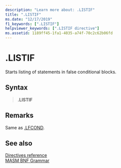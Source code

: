 ```yaml
---
description: "Learn more about: .LISTIF"
title: ".LISTIF"
ms.date: "12/17/2019"
f1_keywords: [".LISTIF"]
helpviewer_keywords: [".LISTIF directive"]
ms.assetid: 1189ff45-1fa1-4035-a74f-70c2c62b06fd
---
```

# .LISTIF

Starts listing of statements in false conditional blocks.

## Syntax

> **.LISTIF**

## Remarks

Same as [.LFCOND](dot-lfcond.md).

## See also

[Directives reference](directives-reference.md)\
[MASM BNF Grammar](masm-bnf-grammar.md)

